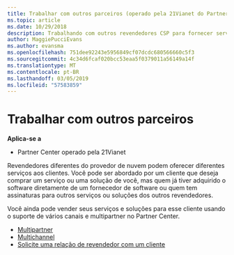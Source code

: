 ```yaml
---
title: Trabalhar com outros parceiros (operado pela 21Vianet do Partner Center)
ms.topic: article
ms.date: 10/29/2018
description: Trabalhando com outros revendedores CSP para fornecer serviços ao mesmo cliente.
author: MaggiePucciEvans
ms.author: evansma
ms.openlocfilehash: 751dee92243e5956849cf07dcdc680566660c5f3
ms.sourcegitcommit: 4c34d6fcaf020bcc53eaa5f0379011a56149a14f
ms.translationtype: MT
ms.contentlocale: pt-BR
ms.lasthandoff: 03/05/2019
ms.locfileid: "57583859"
---
```

# <a name="work-with-other-partners"></a>Trabalhar com outros parceiros

**Aplica-se a**

-   Partner Center operado pela 21Vianet


Revendedores diferentes do provedor de nuvem podem oferecer diferentes serviços aos clientes. Você pode ser abordado por um cliente que deseja comprar um serviço ou uma solução de você, mas quem já tiver adquirido o software diretamente de um fornecedor de software ou quem tem assinaturas para outros serviços ou soluções dos outros revendedores. 

Você ainda pode vender seus serviços e soluções para esse cliente usando o suporte de vários canais e multipartner no Partner Center.

-   [Multipartner](multipartner.md)
-   [Multichannel](multichannel.md)
-   [Solicite uma relação de revendedor com um cliente](request-a-relationship-with-a-customer.md)
